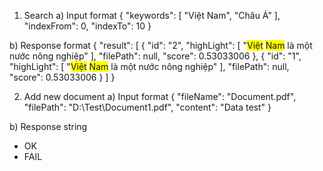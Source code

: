 1) Search
a) Input format
{
	"keywords": [
		"Việt Nam", "Châu Á"
		],
	"indexFrom": 0,
	"indexTo": 10
}

b) Response format
{
    "result": [
        {
            "id": "2",
            "highLight": [
                "<span style='background-color: #FFFF00'>Việt</span> <span style='background-color: #FFFF00'>Nam</span> là một nước nông nghiệp"
            ],
            "filePath": null,
            "score": 0.53033006
        },
        {
            "id": "1",
            "highLight": [
                "<span style='background-color: #FFFF00'>Việt</span> <span style='background-color: #FFFF00'>Nam</span> là một nước nông nghiệp"
            ],
            "filePath": null,
            "score": 0.53033006
        }
    ]
}

2) Add new document
a) Input format
{
	"fileName": "Document.pdf",
	"filePath": "D:\\Test\\Document1.pdf",
	"content": "Data test"
}

b) Response string
- OK
- FAIL